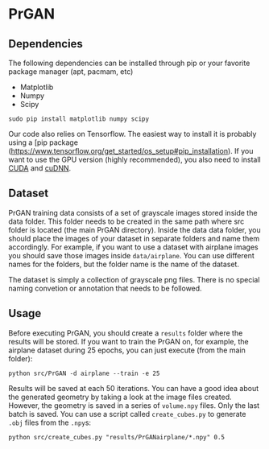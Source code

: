 # PrGAN

Dependencies
-------------

The following dependencies can be installed through pip or your favorite package manager (apt, pacmam, etc)

* Matplotlib
* Numpy
* Scipy

```
sudo pip install matplotlib numpy scipy
```

Our code also relies on Tensorflow. The easiest way to install it is probably using a [pip package
(https://www.tensorflow.org/get_started/os_setup#pip_installation).
If you want to use the GPU version (highly recommended), you also need to install [CUDA](https://developer.nvidia.com/cuda-downloads) and [cuDNN](https://developer.nvidia.com/cudnn).

Dataset
-------

PrGAN training data consists of a set of grayscale images stored inside the data folder. This folder needs to be created in the
same path where src folder is located (the main PrGAN directory). Inside the data data folder, you should place the images
of your dataset in separate folders and name them accordingly. For example, if you want to use a dataset with airplane images 
you should save those images inside ```data/airplane```. You can use different names for the folders, but the folder name is
the name of the dataset.

The dataset is simply a collection of grayscale png files. There is no special naming convetion or annotation that needs to be
followed.

Usage
-----

Before executing PrGAN, you should create a ```results``` folder where the results will be stored.
If you want to train the PrGAN on, for example, the airplane dataset during 25 epochs, you can just execute (from the main folder):
```
python src/PrGAN -d airplane --train -e 25
```
Results will be saved at each 50 iterations.
You can have a good idea about the generated geometry by taking a look at the image files created.
However, the geometry is saved in a series of ```volume.npy``` files.
Only the last batch is saved.
You can use a script called ```create_cubes.py``` to generate ```.obj``` files from the ```.npy```s:
```
python src/create_cubes.py "results/PrGANairplane/*.npy" 0.5
```

